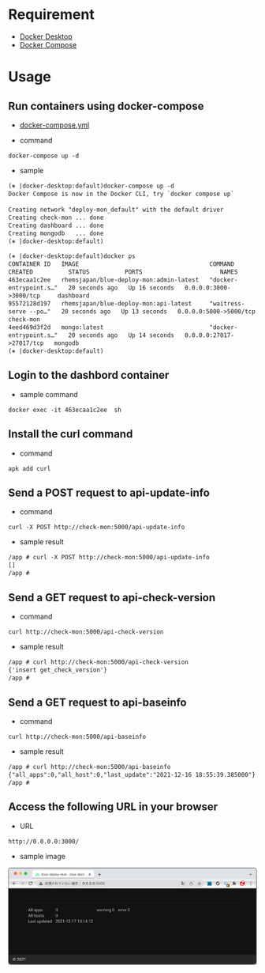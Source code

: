 # Requirement

- [Docker Desktop](https://www.docker.com/products/docker-desktop)
- [Docker Compose](https://docs.docker.com/compose/install/)

# Usage

## Run containers using docker-compose

- [docker-compose.yml](https://github.com/RHEMS-Japan/deploy-mon/blob/main/docker-compose.yml)

- command
```
docker-compose up -d
```

- sample
```
(⎈ |docker-desktop:default)docker-compose up -d
Docker Compose is now in the Docker CLI, try `docker compose up`

Creating network "deploy-mon_default" with the default driver
Creating check-mon ... done
Creating dashboard ... done
Creating mongodb   ... done
(⎈ |docker-desktop:default)
```
```
(⎈ |docker-desktop:default)docker ps
CONTAINER ID   IMAGE                                     COMMAND                  CREATED          STATUS          PORTS                      NAMES
463ecaa1c2ee   rhemsjapan/blue-deploy-mon:admin-latest   "docker-entrypoint.s…"   20 seconds ago   Up 16 seconds   0.0.0.0:3000->3000/tcp     dashboard
95572128d197   rhemsjapan/blue-deploy-mon:api-latest     "waitress-serve --po…"   20 seconds ago   Up 13 seconds   0.0.0.0:5000->5000/tcp     check-mon
4eed469d3f2d   mongo:latest                              "docker-entrypoint.s…"   20 seconds ago   Up 14 seconds   0.0.0.0:27017->27017/tcp   mongodb
(⎈ |docker-desktop:default)
```


## Login to the dashbord container

- sample command
```
docker exec -it 463ecaa1c2ee  sh
```


## Install the curl command

- command
```
apk add curl
```







## Send a POST request to api-update-info

- command
```
curl -X POST http://check-mon:5000/api-update-info
```

- sample result
```
/app # curl -X POST http://check-mon:5000/api-update-info
[]
/app #
```


## Send a GET request to api-check-version


- command
```
curl http://check-mon:5000/api-check-version
```

- sample result
```
/app # curl http://check-mon:5000/api-check-version
{'insert get_check_version'}
/app #
```


## Send a GET request to api-baseinfo

- command
```
curl http://check-mon:5000/api-baseinfo
```

- sample result
```
/app # curl http://check-mon:5000/api-baseinfo
{"all_apps":0,"all_host":0,"last_update":"2021-12-16 18:55:39.385000"}
/app #
```

## Access the following URL in your browser

- URL
```
http://0.0.0.0:3000/
```

- sample image

![sample image](https://github.com/RHEMS-Japan/deploy-mon/blob/main/img/sample_image.png)

